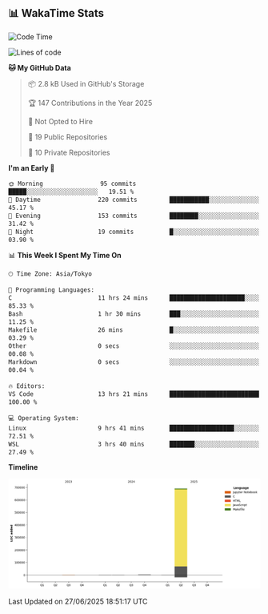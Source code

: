 ## 📊 WakaTime Stats

<!--START_SECTION:waka-->
![Code Time](http://img.shields.io/badge/Code%20Time-193%20hrs%2016%20mins-blue)

![Lines of code](https://img.shields.io/badge/From%20Hello%20World%20I%27ve%20Written-696.7%20thousand%20lines%20of%20code-blue)

**🐱 My GitHub Data** 

> 📦 2.8 kB Used in GitHub's Storage 
 > 
> 🏆 147 Contributions in the Year 2025
 > 
> 🚫 Not Opted to Hire
 > 
> 📜 19 Public Repositories 
 > 
> 🔑 10 Private Repositories 
 > 
**I'm an Early 🐤** 

```text
🌞 Morning                95 commits          █████░░░░░░░░░░░░░░░░░░░░   19.51 % 
🌆 Daytime                220 commits         ███████████░░░░░░░░░░░░░░   45.17 % 
🌃 Evening                153 commits         ████████░░░░░░░░░░░░░░░░░   31.42 % 
🌙 Night                  19 commits          █░░░░░░░░░░░░░░░░░░░░░░░░   03.90 % 
```


📊 **This Week I Spent My Time On** 

```text
🕑︎ Time Zone: Asia/Tokyo

💬 Programming Languages: 
C                        11 hrs 24 mins      █████████████████████░░░░   85.33 % 
Bash                     1 hr 30 mins        ███░░░░░░░░░░░░░░░░░░░░░░   11.25 % 
Makefile                 26 mins             █░░░░░░░░░░░░░░░░░░░░░░░░   03.29 % 
Other                    0 secs              ░░░░░░░░░░░░░░░░░░░░░░░░░   00.08 % 
Markdown                 0 secs              ░░░░░░░░░░░░░░░░░░░░░░░░░   00.04 % 

🔥 Editors: 
VS Code                  13 hrs 21 mins      █████████████████████████   100.00 % 

💻 Operating System: 
Linux                    9 hrs 41 mins       ██████████████████░░░░░░░   72.51 % 
WSL                      3 hrs 40 mins       ███████░░░░░░░░░░░░░░░░░░   27.49 % 
```

**Timeline**

![Lines of Code chart](https://raw.githubusercontent.com/Hen00af/Hen00af/main/assets/bar_graph.png)


 Last Updated on 27/06/2025 18:51:17 UTC
<!--END_SECTION:waka-->
